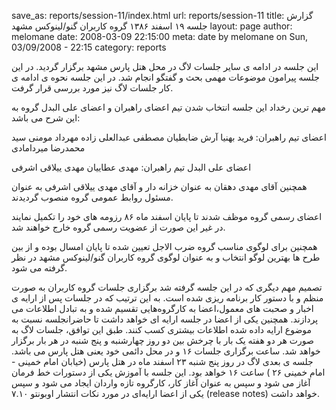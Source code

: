 save_as: reports/session-11/index.html
url: reports/session-11
title: گزارش جلسه ۱۹ اسفند ۱۳۸۶ گروه کاربران گنو/لینوکس مشهد
layout: page
author: melomane
date: 2008-03-09 22:15:00
meta: date by melomane on Sun, 03/09/2008 - 22:15
category: reports


این جلسه در ادامه ی سایر جلسات لاگ در محل هتل پارس مشهد برگزار گردید. در این جلسه پیرامون موضوعات مهمی بحث و گفتگو انجام شد. در این جلسه نحوه ی ادامه ی کار جلسات لاگ نیز مورد بررسی قرار گرفت.

<!--more-->

مهم ترین رخداد این جلسه انتخاب شدن تیم اعضای راهبران و اعضای علی البدل گروه به این شرح می باشد:

اعضای تیم راهبران:
فرید بهنیا
آرش ضابطیان
مصطفی عبدالعلی زاده
مهرداد مومنی
سید محمدرضا میردامادی

اعضای علی البدل تیم راهبران:
مهدی عطاییان
مهدی ییلاقی اشرفی

همچنین آقای مهدی دهقان به عنوان خزانه دار و آقای مهدی ییلاقی اشرفی به عنوان مسئول روابط عمومی گروه منصوب گردیدند.

اعضای رسمی گروه موظف شدند تا پایان اسفند ماه ۸۶ رزومه های خود را تکمیل نمایند در غیر این صورت از عضویت رسمی گروه خارج خواهند شد.

همچنین برای لوگوی مناسب گروه ضرب الاجل تعیین شده تا پایان امسال بوده و از بین طرح ها بهترین لوگو انتخاب و به عنوان لوگوی گروه کاربران گنو/لینوکس مشهد در نظر گرفته می شود.

تصمیم مهم دیگری که در این جلسه گرفته شد برگزاری جلسات گروه کاربران به صورت منظم و با دستور کار برنامه ریزی شده است. به این ترتیب که در جلسات پس از ارايه ی اخبار و صحبت های معمول،اعضا به کارگروه‌هایی تقسیم شده و به تبادل اطلاعات می پردازند. همچنین یکی از اعضا در جلسه ارایه ای خواهد داشت تا حاضرانجلسه نسبت به موضوع ارايه داده شده اطلاعات بیشتری کسب کنند.
طبق این توافق، جلسات لاگ به صورت هر دو هفته یک بار با چرخش بین دو روز چهارشنبه و پنج شنبه در هر بار برگزار خواهد شد. ساعت برگزاری جلسات ۱۶ و در محل دائمی خود یعنی هتل پارس می باشد.
جلسه ی بعدی لاگ در روز پنج شنبه ۲۳ اسفند ماه در هتل پارس (خیابان امام خمینی - امام خمینی ۲۶ ) ساعت ۱۶ خواهد بود.
این جلسه با آموزش یکی از دستورات خط فرمان آغاز می شود و سپس به عنوان آغاز کار، کارگروه تازه واردان ایجاد می شود و سپس یکی از اعضا ارایه‌ای در مورد نکات انتشار اوبونتو ۷.۱۰ (release notes) خواهد داشت.
